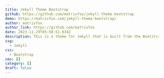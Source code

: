 ```yaml
---
title: Jekyll Theme Bootstrap
github: https://github.com/matrixfox/jekyll-theme-bootstrap
demo: https://matrixfox.com/jekyll-theme-bootstrap/
author: matrixfox
author_link: https://github.com/matrixfox
date: 2023-11-29T05:58:51.034Z
description: This is a theme for Jekyll that is built from the Bootstrap project.
ssg:
  - Jekyll
css:
  - Bootstrap
cms: []
category: []
draft: false
---
```

